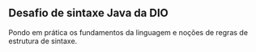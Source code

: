 ## Desafio de sintaxe Java da DIO

Pondo em prática os fundamentos da linguagem e noções de regras de estrutura de sintaxe.


